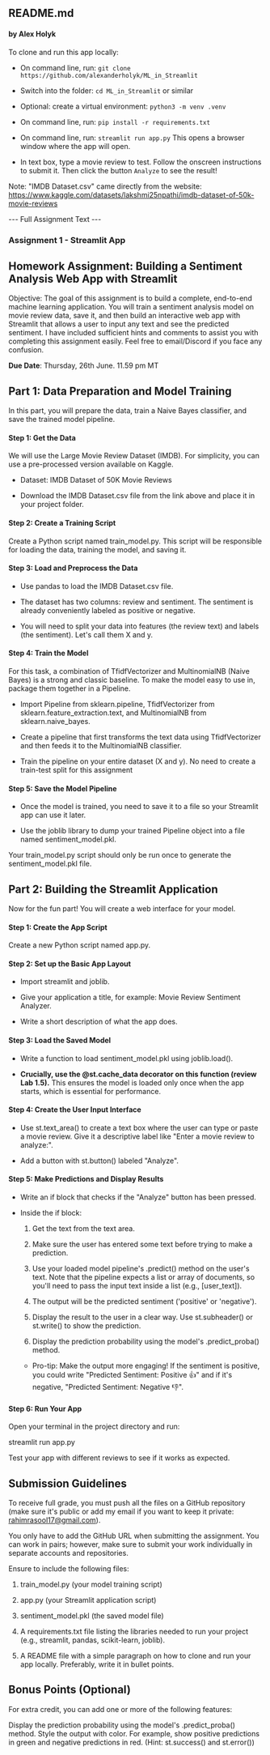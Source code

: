 ## README.md

#### by Alex Holyk

To clone and run this app locally:

- On command line, run: `git clone https://github.com/alexanderholyk/ML_in_Streamlit`

- Switch into the folder: `cd ML_in_Streamlit` or similar

- Optional: create a virtual environment: `python3 -m venv .venv`

- On command line, run: `pip install -r requirements.txt`

- On command line, run: `streamlit run app.py` This opens a browser window where the app will open.

- In text box, type a movie review to test. Follow the onscreen instructions to submit it. Then click the button `Analyze` to see the result!


Note: "IMDB Dataset.csv" came directly from the website: https://www.kaggle.com/datasets/lakshmi25npathi/imdb-dataset-of-50k-movie-reviews








--- Full Assignment Text ---

### Assignment 1 - Streamlit App

## Homework Assignment: Building a Sentiment Analysis Web App with Streamlit

Objective: The goal of this assignment is to build a complete, end-to-end machine learning application. You will train a sentiment analysis model on movie review data, save it, and then build an interactive web app with Streamlit that allows a user to input any text and see the predicted sentiment. I have included sufficient hints and comments to assist you with completing this assignment easily. Feel free to email/Discord if you face any confusion.

**Due Date**: Thursday, 26th June. 11.59 pm MT

## Part 1: Data Preparation and Model Training

In this part, you will prepare the data, train a Naive Bayes classifier, and save the trained model pipeline.

#### Step 1: Get the Data

We will use the Large Movie Review Dataset (IMDB). For simplicity, you can use a pre-processed version available on Kaggle.

- Dataset: IMDB Dataset of 50K Movie Reviews

- Download the IMDB Dataset.csv file from the link above and place it in your project folder.

#### Step 2: Create a Training Script

Create a Python script named train_model.py. This script will be responsible for loading the data, training the model, and saving it.

#### Step 3: Load and Preprocess the Data

- Use pandas to load the IMDB Dataset.csv file.

- The dataset has two columns: review and sentiment. The sentiment is already conveniently labeled as positive or negative.

- You will need to split your data into features (the review text) and labels (the sentiment). Let's call them X and y.

#### Step 4: Train the Model

For this task, a combination of TfidfVectorizer and MultinomialNB (Naive Bayes) is a strong and classic baseline. To make the model easy to use in, package them together in a Pipeline.

- Import Pipeline from sklearn.pipeline, TfidfVectorizer from sklearn.feature_extraction.text, and MultinomialNB from sklearn.naive_bayes.

- Create a pipeline that first transforms the text data using TfidfVectorizer and then feeds it to the MultinomialNB classifier.

- Train the pipeline on your entire dataset (X and y). No need to create a train-test split for this assignment

#### Step 5: Save the Model Pipeline

- Once the model is trained, you need to save it to a file so your Streamlit app can use it later.

- Use the joblib library to dump your trained Pipeline object into a file named sentiment_model.pkl.

Your train_model.py script should only be run once to generate the sentiment_model.pkl file.

## Part 2: Building the Streamlit Application

Now for the fun part! You will create a web interface for your model.

#### Step 1: Create the App Script

Create a new Python script named app.py.

#### Step 2: Set up the Basic App Layout

- Import streamlit and joblib.

- Give your application a title, for example: Movie Review Sentiment Analyzer.

- Write a short description of what the app does.

#### Step 3: Load the Saved Model

- Write a function to load sentiment_model.pkl using joblib.load().

- **Crucially, use the @st.cache_data decorator on this function (review Lab 1.5).** This ensures the model is loaded only once when the app starts, which is essential for performance.

#### Step 4: Create the User Input Interface

- Use st.text_area() to create a text box where the user can type or paste a movie review. Give it a descriptive label like "Enter a movie review to analyze:".

- Add a button with st.button() labeled "Analyze".

#### Step 5: Make Predictions and Display Results

- Write an if block that checks if the "Analyze" button has been pressed.

- Inside the if block:

    1. Get the text from the text area.

    2. Make sure the user has entered some text before trying to make a prediction.

    3. Use your loaded model pipeline's .predict() method on the user's text. Note that the pipeline expects a list or array of documents, so you'll need to pass the input text inside a list (e.g., [user_text]).

    4. The output will be the predicted sentiment ('positive' or 'negative').

    5. Display the result to the user in a clear way. Use st.subheader() or st.write() to show the prediction.

    6. Display the prediction probability using the model's .predict_proba() method.

    - Pro-tip: Make the output more engaging! If the sentiment is positive, you could write "Predicted Sentiment: Positive 👍" and if it's negative, "Predicted Sentiment: Negative 👎".

#### Step 6: Run Your App

Open your terminal in the project directory and run:

streamlit run app.py

Test your app with different reviews to see if it works as expected.

## Submission Guidelines
To receive full grade, you must push all the files on a GitHub repository (make sure it's public or add my email if you want to keep it private: rahimrasool17@gmail.com).

You only have to add the GitHub URL when submitting the assignment. You can work in pairs; however, make sure to submit your work individually in separate accounts and repositories.

Ensure to include the following files:

1. train_model.py (your model training script)

2. app.py (your Streamlit application script)

3. sentiment_model.pkl (the saved model file)

4. A requirements.txt file listing the libraries needed to run your project (e.g., streamlit, pandas, scikit-learn, joblib).

5. A README file with a simple paragraph on how to clone and run your app locally. Preferably, write it in bullet points.


## Bonus Points (Optional)
For extra credit, you can add one or more of the following features:

Display the prediction probability using the model's .predict_proba() method.
Style the output with color. For example, show positive predictions in green and negative predictions in red. (Hint: st.success() and st.error())
